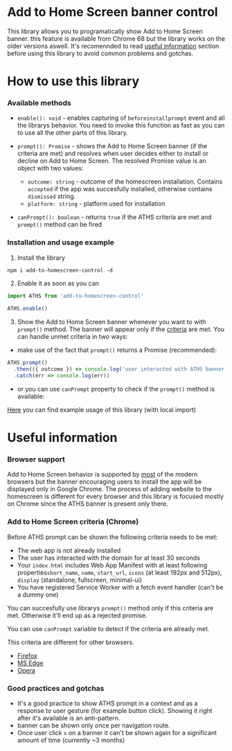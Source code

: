 # Add to Home Screen banner control

This library allows you to  programatically show Add to Home Screen banner. this feature is available from Chrome 68 but the library works on the older versions aswell. It's recomennded to read [useful information](https://github.com/filrak/add-to-homescreen-control/blob/master/README.md#useful-information) section before using this library to avoid common problems and gotchas.

# How to use this library

### Available methods

- `enable(): void` - enables capturing of `beforeinstallprompt` event and all the librarys behavior. You need to invoke this function as fast as you can to use all the other parts of this library.

- `prompt(): Promise` - shows the Add to Home Screen banner (if the criteria are met) and resolves when user decides either to install or decline on Add to Home Screen. The resolved Promise value is an object with two values:
  - `outcome: string` - outcome of the homescreen installation. Contains `accepted` if the app was succesfully installed, otherwise contains `dismissed` string.
  - `platform: string` - platform used for installation

- `canPrompt(): boolean` - returns `true` if the ATHS criteria are met and `prompt()` method can be fired

### Installation and usage example

1. Install the library
````
npm i add-to-homescreen-control -d
````
2. Enable it as soon as you can
````js
import ATHS from 'add-to-homescreen-control'
  
ATHS.enable()
````
3. Show the Add to Home Screen banner whenever you want to with `prompt()` method. The banner will appear only if the [criteria](https://developers.google.com/web/fundamentals/app-install-banners#criteria) are met. You can handle unmet criteria in two ways:

- make use of the fact that `prompt()` returns a Promise (recommended):
````js
ATHS.prompt()
  .then(({ outcome }) => console.log('user interacted with ATHS banner with outcome of', outcome))
  .catch(err => console.log(err))
````

- or you can use `canPrompt` property to check if the `prompt()` method is available:


[Here](https://github.com/filrak/add-to-homescreen-control/blob/master/index.html) you can find example usage of this library (with local import)
# Useful information 

### Browser support
Add to Home Screen behavior is supported by [most](https://caniuse.com/#feat=web-app-manifest) of the modern browsers but the banner encouraging users to install the app will be displayed only in Google Chrome. The process of adding website to the homescreen is different for every browser and this library is focused mostly on Chrome since the ATHS banner is present only there.

### Add to Home Screen criteria (Chrome)
Before ATHS prompt can be shown the following criteria needs to be met:

- The web app is not already installed
- The user has interacted with the domain for at least 30 seconds
- Your `index.html` includes Web App Manifest with at least following properties`short_name`, `name`, `start_url`, `icons` (at least 192px and 512px), `display` (standalone, fullscreen, minimal-ui)
- You have registered Service Worker with a fetch event handler (can't be a dummy one)

You can succesfully use librarys `prompt()` method only if this criteria are met. Otherwise it'll end up as a rejected promise. 

You can use `canPrompt` variable  to detect if the criteria are already met.

This criteria are different for other browsers. 
- [Firefox](https://developer.mozilla.org/en-US/Apps/Progressive/Add_to_home_screen#How_do_you_make_an_app_A2HS-ready)
- [MS Edge](https://docs.microsoft.com/en-us/microsoft-edge/progressive-web-apps#requirements)
- [Opera](https://dev.opera.com/articles/installable-web-apps/)

### Good practices and gotchas

- It's a good practice to show ATHS prompt in a context and as a response to user gesture (for example button click). Showing it right after it's available is an anti-pattern.
- banner can be shown only once per navigation route.
- Once user click `x` on a banner it can't be shown again for a significant amount of time (currently ~3 months)
